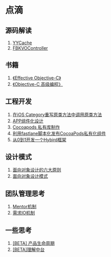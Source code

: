 # 点滴

## 源码解读

1. [YYCache](https://github.com/BrooksWon/Blogs/blob/master/3rd/YYCache/%E8%AF%BB%20YYCache.md)
2. [FBKVOController](https://github.com/BrooksWon/Blogs/blob/master/3rd/FBKVOController/%E8%AF%BB%20FBKVOController.md)

## 书籍

1. [《Effective Objective-C》](https://github.com/BrooksWon/Blogs/tree/master/books/%E3%80%8AEffective%20Objective-C%E3%80%8B)
2. [《Objective-C 高级编程》](https://github.com/BrooksWon/Blogs/tree/master/books/%E3%80%8AObjective-C%20%E9%AB%98%E7%BA%A7%E7%BC%96%E7%A8%8B%E3%80%8B)

## 工程开发

1. [在iOS Category重写原类方法中调用原类方法](https://github.com/BrooksWon/Blogs/blob/master/dev/%E5%9C%A8iOS%20Category%E9%87%8D%E5%86%99%E5%8E%9F%E7%B1%BB%E6%96%B9%E6%B3%95%E4%B8%AD%E8%B0%83%E7%94%A8%E5%8E%9F%E7%B1%BB%E6%96%B9%E6%B3%95t.md)
2. [APP组件化设计](https://github.com/BrooksWon/Blogs/blob/master/dev/APP%E7%BB%84%E4%BB%B6%E5%8C%96%E8%AE%BE%E8%AE%A1.md)
3. [Cocoapods 私有库制作](https://github.com/BrooksWon/Blogs/blob/master/dev/Cocoapods%20%E7%A7%81%E6%9C%89%E5%BA%93%E5%88%B6%E4%BD%9C.md)
4. [利用fastlane脚本化发布CocoaPods私有化组件](https://github.com/BrooksWon/Blogs/blob/master/dev/%E5%88%A9%E7%94%A8fastlane%E8%84%9A%E6%9C%AC%E5%8C%96%E5%8F%91%E5%B8%83CocoaPods%E7%A7%81%E6%9C%89%E5%8C%96%E7%BB%84%E4%BB%B6.md)
5. [从0到1开发一个Hybird框架](https://github.com/BrooksWon/Blogs/blob/master/dev/Hybird%E6%96%B9%E6%A1%88.md)

## 设计模式

1. [面向对象设计的六大原则](https://github.com/BrooksWon/Blogs/blob/master/Object-oriented%20design%20pattern/%E9%9D%A2%E5%90%91%E5%AF%B9%E8%B1%A1%E8%AE%BE%E8%AE%A1%E7%9A%84%E5%85%AD%E5%A4%A7%E5%8E%9F%E5%88%99/README.md)
2. [面向对象设计模式](https://github.com/BrooksWon/Blogs/blob/master/Object-oriented%20design%20pattern/README.md)

## 团队管理思考

1. [Mentor机制](https://github.com/BrooksWon/Blogs/blob/master/manager/%E5%9B%A2%E9%98%9F%E7%AE%A1%E7%90%86%E6%80%9D%E8%80%83%E4%B9%8BMentor%E6%9C%BA%E5%88%B6.md)
2. [需求IO机制](https://github.com/BrooksWon/Blogs/blob/master/manager/%E5%9B%A2%E9%98%9F%E7%AE%A1%E7%90%86%E6%80%9D%E8%80%83%E4%B9%8B%E9%9C%80%E6%B1%82IO%E6%9C%BA%E5%88%B6.md)

## 一些思考

1. [[BETA] 产品生命周期]()
2. [[BETA]理解中台]()
